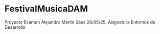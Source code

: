# FestivalMusicaDAM
Proyecto Examen Alejandro Martín Sáez 26/05/25, Asignatura Entornos de Desarrollo
